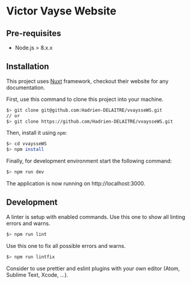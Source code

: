 # Victor Vayse Website

## Pre-requisites

* Node.js > 8.x.x

## Installation

This project uses [Nuxt](https://nuxtjs.org/) framework, checkout their website
for any documentation.

First, use this command to clone this project into your machine.

```sh
$> git clone git@github.com:Hadrien-DELAITRE/vvaysseWS.git
// or
$> git clone https://github.com/Hadrien-DELAITRE/vvaysseWS.git
```

Then, install it using `npm`:

```sh
$> cd vvaysseWS
$> npm install
```

Finally, for development environment start the following command:

```sh
$> npm run dev
```

The application is now running on http://localhost:3000.

## Development

A linter is setup with enabled commands.
Use this one to show all linting errors and warns.

```sh
$> npm run lint
```

Use this one to fix all possible errors and warns.

```sh
$> npm run lintfix
```

Consider to use prettier and eslint plugins with your own editor (Atom, Sublime
Text, Xcode, ...).
